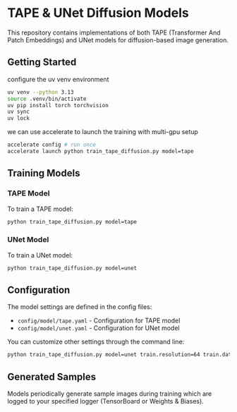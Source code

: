 # TAPE & UNet Diffusion Models

This repository contains implementations of both TAPE (Transformer And Patch Embeddings) and UNet models for diffusion-based image generation.

## Getting Started
configure the uv venv environment
```bash
uv venv --python 3.13
source .venv/bin/activate
uv pip install torch torchvision
uv sync
uv lock
```
we can use accelerate to launch the training with multi-gpu setup
```bash
accelerate config # run once
accelerate launch python train_tape_diffusion.py model=tape
```

## Training Models

### TAPE Model

To train a TAPE model:

```bash
python train_tape_diffusion.py model=tape
```

### UNet Model

To train a UNet model:

```bash
python train_tape_diffusion.py model=unet
```

## Configuration

The model settings are defined in the config files:

- `config/model/tape.yaml` - Configuration for TAPE model
- `config/model/unet.yaml` - Configuration for UNet model

You can customize other settings through the command line:

```bash
python train_tape_diffusion.py model=unet train.resolution=64 train.dataset_name=cifar10 
```

## Generated Samples

Models periodically generate sample images during training which are logged to your specified logger (TensorBoard or Weights & Biases).

